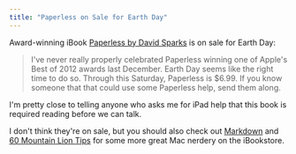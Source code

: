 ```yaml
---
title: "Paperless on Sale for Earth Day"
---
```

<p>Award-winning iBook <a href="http://target.georiot.com/Proxy.ashx?tsid=528&GR_URL=https%253A%252F%252Fitunes.apple.com%252Fus%252Fbook%252Fpaperless%252Fid520393162%253Fmt%253D11%2526uo%253D4%2526partnerId%253D30" target="itunes_store">Paperless by David Sparks</a> is on sale for Earth Day:</p>
<blockquote><p>
  I've never really properly celebrated Paperless winning one of Apple's Best of 2012 awards last December. Earth Day seems like the right time to do so. Through this Saturday, Paperless is $6.99. If you know someone that that could use some Paperless help, send them along.
</p></blockquote>
<p>I'm pretty close to telling anyone who asks me for iPad help that this book is required reading before we can talk.</p>
<p>I don't think they're on sale, but you should also check out <a href="http://target.georiot.com/Proxy.ashx?tsid=528&GR_URL=https%253A%252F%252Fitunes.apple.com%252Fus%252Fbook%252Fmarkdown%252Fid622433972%253Fmt%253D11%2526uo%253D4%2526partnerId%253D30" target="itunes_store">Markdown</a> and <a href="http://target.georiot.com/Proxy.ashx?tsid=528&GR_URL=https%253A%252F%252Fitunes.apple.com%252Fus%252Fbook%252F60-mountain-lion-tips%252Fid565956630%253Fmt%253D11%2526uo%253D4%2526partnerId%253D30" target="itunes_store">60 Mountain Lion Tips</a> for some more great Mac nerdery on the iBookstore.</p>
<p><a href="http://target.georiot.com/Proxy.ashx?tsid=528&GR_URL=https%253A%252F%252Fitunes.apple.com%252Fus%252Fbook%252Fpaperless%252Fid520393162%253Fmt%253D11%2526uo%253D4%2526partnerId%253D30" target="itunes_store"style="display:inline-block;overflow:hidden;background:url(http://linkmaker.itunes.apple.com/htmlResources/assets/images/web/linkmaker/badge_bookstore-lrg.png) no-repeat;width:146px;height:40px;@media only screen{background-image:url(http://linkmaker.itunes.apple.com/htmlResources/assets/images/web/linkmaker/badge_bookstore-lrg.svg);}"></a></p>
